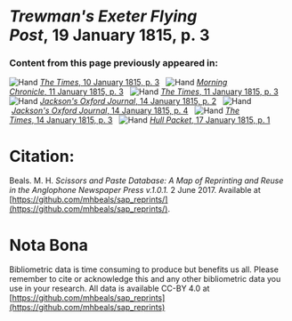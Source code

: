 # *Trewman's Exeter Flying Post*, 19 January 1815, p. 3  
  
### Content from this page previously appeared in:  
![Hand](http://scissorsandpaste.net/wp-content/uploads/2017/06/smallhandpointer.png) [*The Times*, 10 January 1815, p. 3](https://mhbeals.github.io/sap_html/The-Times/The-Times-10-January-1815-p-3)  
![Hand](http://scissorsandpaste.net/wp-content/uploads/2017/06/smallhandpointer.png) [*Morning Chronicle*, 11 January 1815, p. 3](https://mhbeals.github.io/sap_html/Morning-Chronicle/Morning-Chronicle-11-January-1815-p-3)  
![Hand](http://scissorsandpaste.net/wp-content/uploads/2017/06/smallhandpointer.png) [*The Times*, 11 January 1815, p. 3](https://mhbeals.github.io/sap_html/The-Times/The-Times-11-January-1815-p-3)  
![Hand](http://scissorsandpaste.net/wp-content/uploads/2017/06/smallhandpointer.png) [*Jackson's Oxford Journal*, 14 January 1815, p. 2](https://mhbeals.github.io/sap_html/Jackson's-Oxford-Journal/Jackson's-Oxford-Journal-14-January-1815-p-2)  
![Hand](http://scissorsandpaste.net/wp-content/uploads/2017/06/smallhandpointer.png) [*Jackson's Oxford Journal*, 14 January 1815, p. 4](https://mhbeals.github.io/sap_html/Jackson's-Oxford-Journal/Jackson's-Oxford-Journal-14-January-1815-p-4)  
![Hand](http://scissorsandpaste.net/wp-content/uploads/2017/06/smallhandpointer.png) [*The Times*, 14 January 1815, p. 3](https://mhbeals.github.io/sap_html/The-Times/The-Times-14-January-1815-p-3)  
![Hand](http://scissorsandpaste.net/wp-content/uploads/2017/06/smallhandpointer.png) [*Hull Packet*, 17 January 1815, p. 1](https://mhbeals.github.io/sap_html/Hull-Packet/Hull-Packet-17-January-1815-p-1)  


# Citation: 

Beals. M. H. *Scissors and Paste Database: A Map of Reprinting and Reuse in the Anglophone Newspaper Press v.1.0.1.* 2 June 2017. Available at [https://github.com/mhbeals/sap_reprints/](https://github.com/mhbeals/sap_reprints/). 

# Nota Bona

Bibliometric data is time consuming to produce but benefits us all. Please remember to cite or acknowledge this and any other bibliometric data you use in your research. All data is available CC-BY 4.0 at [https://github.com/mhbeals/sap_reprints](https://github.com/mhbeals/sap_reprints)